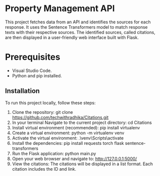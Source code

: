 #  Property Management API

This project fetches data from an API and identifies the sources for each response.
It uses the Sentence Transformers model to match response texts with their respective sources. 
The identified sources, called citations, are then displayed in a user-friendly web interface built with Flask.

# Prerequisites

- Visual Studio Code.
- Python and pip installed.

## Installation

To run this project locally, follow these steps:

1. Clone the repository: git clone https://github.com/techwithradhika/Citations.git
2. In your terminal Navigate to the current project directory: cd Citations
3. Install virtual environment (recommended): pip install virtualenv
4. Create a virtual environment: python -m virtualenv venv
5. Activate the virtual environment: .\venv\Scripts\activate
6. Install the dependencies: pip install requests torch flask sentence-transformers
7. Run the Flask application: python main.py
8. Open your web browser and navigate to: http://127.0.0.1:5000/
9. View the citations: The citations will be displayed in a list format. Each citation includes the ID and link.
